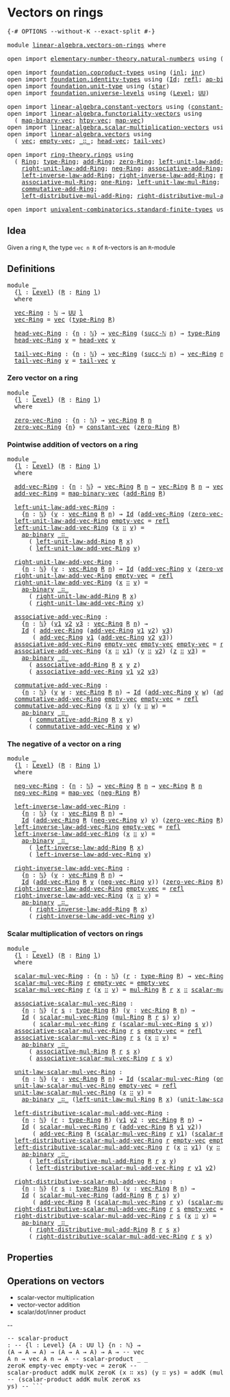 # Vectors on rings

<pre class="Agda"><a id="29" class="Symbol">{-#</a> <a id="33" class="Keyword">OPTIONS</a> <a id="41" class="Pragma">--without-K</a> <a id="53" class="Pragma">--exact-split</a> <a id="67" class="Symbol">#-}</a>

<a id="72" class="Keyword">module</a> <a id="79" href="linear-algebra.vectors-on-rings.html" class="Module">linear-algebra.vectors-on-rings</a> <a id="111" class="Keyword">where</a>

<a id="118" class="Keyword">open</a> <a id="123" class="Keyword">import</a> <a id="130" href="elementary-number-theory.natural-numbers.html" class="Module">elementary-number-theory.natural-numbers</a> <a id="171" class="Keyword">using</a> <a id="177" class="Symbol">(</a><a id="178" href="elementary-number-theory.natural-numbers.html#1530" class="Datatype">ℕ</a><a id="179" class="Symbol">;</a> <a id="181" href="elementary-number-theory.natural-numbers.html#1551" class="InductiveConstructor">zero-ℕ</a><a id="187" class="Symbol">;</a> <a id="189" href="elementary-number-theory.natural-numbers.html#1564" class="InductiveConstructor">succ-ℕ</a><a id="195" class="Symbol">)</a>

<a id="198" class="Keyword">open</a> <a id="203" class="Keyword">import</a> <a id="210" href="foundation.coproduct-types.html" class="Module">foundation.coproduct-types</a> <a id="237" class="Keyword">using</a> <a id="243" class="Symbol">(</a><a id="244" href="foundation.coproduct-types.html#1253" class="InductiveConstructor">inl</a><a id="247" class="Symbol">;</a> <a id="249" href="foundation.coproduct-types.html#1276" class="InductiveConstructor">inr</a><a id="252" class="Symbol">)</a>
<a id="254" class="Keyword">open</a> <a id="259" class="Keyword">import</a> <a id="266" href="foundation.identity-types.html" class="Module">foundation.identity-types</a> <a id="292" class="Keyword">using</a> <a id="298" class="Symbol">(</a><a id="299" href="foundation-core.identity-types.html#1767" class="Datatype">Id</a><a id="301" class="Symbol">;</a> <a id="303" href="foundation-core.identity-types.html#1820" class="InductiveConstructor">refl</a><a id="307" class="Symbol">;</a> <a id="309" href="foundation-core.identity-types.html#7450" class="Function">ap-binary</a><a id="318" class="Symbol">)</a>
<a id="320" class="Keyword">open</a> <a id="325" class="Keyword">import</a> <a id="332" href="foundation.unit-type.html" class="Module">foundation.unit-type</a> <a id="353" class="Keyword">using</a> <a id="359" class="Symbol">(</a><a id="360" href="foundation.unit-type.html#1108" class="InductiveConstructor">star</a><a id="364" class="Symbol">)</a>
<a id="366" class="Keyword">open</a> <a id="371" class="Keyword">import</a> <a id="378" href="foundation.universe-levels.html" class="Module">foundation.universe-levels</a> <a id="405" class="Keyword">using</a> <a id="411" class="Symbol">(</a><a id="412" href="Agda.Primitive.html#597" class="Postulate">Level</a><a id="417" class="Symbol">;</a> <a id="419" href="foundation-core.universe-levels.html#235" class="Primitive">UU</a><a id="421" class="Symbol">)</a>

<a id="424" class="Keyword">open</a> <a id="429" class="Keyword">import</a> <a id="436" href="linear-algebra.constant-vectors.html" class="Module">linear-algebra.constant-vectors</a> <a id="468" class="Keyword">using</a> <a id="474" class="Symbol">(</a><a id="475" href="linear-algebra.constant-vectors.html#463" class="Function">constant-vec</a><a id="487" class="Symbol">)</a>
<a id="489" class="Keyword">open</a> <a id="494" class="Keyword">import</a> <a id="501" href="linear-algebra.functoriality-vectors.html" class="Module">linear-algebra.functoriality-vectors</a> <a id="538" class="Keyword">using</a>
  <a id="546" class="Symbol">(</a> <a id="548" href="linear-algebra.functoriality-vectors.html#992" class="Function">map-binary-vec</a><a id="562" class="Symbol">;</a> <a id="564" href="linear-algebra.functoriality-vectors.html#735" class="Function">htpy-vec</a><a id="572" class="Symbol">;</a> <a id="574" href="linear-algebra.functoriality-vectors.html#572" class="Function">map-vec</a><a id="581" class="Symbol">)</a>
<a id="583" class="Keyword">open</a> <a id="588" class="Keyword">import</a> <a id="595" href="linear-algebra.scalar-multiplication-vectors.html" class="Module">linear-algebra.scalar-multiplication-vectors</a> <a id="640" class="Keyword">using</a> <a id="646" class="Symbol">(</a><a id="647" href="linear-algebra.scalar-multiplication-vectors.html#527" class="Function">scalar-mul-vec</a><a id="661" class="Symbol">)</a>
<a id="663" class="Keyword">open</a> <a id="668" class="Keyword">import</a> <a id="675" href="linear-algebra.vectors.html" class="Module">linear-algebra.vectors</a> <a id="698" class="Keyword">using</a>
  <a id="706" class="Symbol">(</a> <a id="708" href="linear-algebra.vectors.html#472" class="Datatype">vec</a><a id="711" class="Symbol">;</a> <a id="713" href="linear-algebra.vectors.html#518" class="InductiveConstructor">empty-vec</a><a id="722" class="Symbol">;</a> <a id="724" href="linear-algebra.vectors.html#545" class="InductiveConstructor Operator">_∷_</a><a id="727" class="Symbol">;</a> <a id="729" href="linear-algebra.vectors.html#591" class="Function">head-vec</a><a id="737" class="Symbol">;</a> <a id="739" href="linear-algebra.vectors.html#678" class="Function">tail-vec</a><a id="747" class="Symbol">)</a>

<a id="750" class="Keyword">open</a> <a id="755" class="Keyword">import</a> <a id="762" href="ring-theory.rings.html" class="Module">ring-theory.rings</a> <a id="780" class="Keyword">using</a>
  <a id="788" class="Symbol">(</a> <a id="790" href="ring-theory.rings.html#2551" class="Function">Ring</a><a id="794" class="Symbol">;</a> <a id="796" href="ring-theory.rings.html#2808" class="Function">type-Ring</a><a id="805" class="Symbol">;</a> <a id="807" href="ring-theory.rings.html#3153" class="Function">add-Ring</a><a id="815" class="Symbol">;</a> <a id="817" href="ring-theory.rings.html#5170" class="Function">zero-Ring</a><a id="826" class="Symbol">;</a> <a id="828" href="ring-theory.rings.html#5487" class="Function">left-unit-law-add-Ring</a><a id="850" class="Symbol">;</a>
    <a id="856" href="ring-theory.rings.html#5625" class="Function">right-unit-law-add-Ring</a><a id="879" class="Symbol">;</a> <a id="881" href="ring-theory.rings.html#5990" class="Function">neg-Ring</a><a id="889" class="Symbol">;</a> <a id="891" href="ring-theory.rings.html#3474" class="Function">associative-add-Ring</a><a id="911" class="Symbol">;</a>
    <a id="917" href="ring-theory.rings.html#6062" class="Function">left-inverse-law-add-Ring</a><a id="942" class="Symbol">;</a> <a id="944" href="ring-theory.rings.html#6228" class="Function">right-inverse-law-add-Ring</a><a id="970" class="Symbol">;</a> <a id="972" href="ring-theory.rings.html#6590" class="Function">mul-Ring</a><a id="980" class="Symbol">;</a>
    <a id="986" href="ring-theory.rings.html#6931" class="Function">associative-mul-Ring</a><a id="1006" class="Symbol">;</a> <a id="1008" href="ring-theory.rings.html#8018" class="Function">one-Ring</a><a id="1016" class="Symbol">;</a> <a id="1018" href="ring-theory.rings.html#8096" class="Function">left-unit-law-mul-Ring</a><a id="1040" class="Symbol">;</a>
    <a id="1046" href="ring-theory.rings.html#3873" class="Function">commutative-add-Ring</a><a id="1066" class="Symbol">;</a>
    <a id="1072" href="ring-theory.rings.html#7263" class="Function">left-distributive-mul-add-Ring</a><a id="1102" class="Symbol">;</a> <a id="1104" href="ring-theory.rings.html#7470" class="Function">right-distributive-mul-add-Ring</a><a id="1135" class="Symbol">)</a>

<a id="1138" class="Keyword">open</a> <a id="1143" class="Keyword">import</a> <a id="1150" href="univalent-combinatorics.standard-finite-types.html" class="Module">univalent-combinatorics.standard-finite-types</a> <a id="1196" class="Keyword">using</a> <a id="1202" class="Symbol">(</a><a id="1203" href="univalent-combinatorics.standard-finite-types.html#2396" class="Function">Fin</a><a id="1206" class="Symbol">)</a>
</pre>
## Idea

Given a ring `R`, the type `vec n R` of `R`-vectors is an `R`-module

## Definitions

<pre class="Agda"><a id="1316" class="Keyword">module</a> <a id="1323" href="linear-algebra.vectors-on-rings.html#1323" class="Module">_</a>
  <a id="1327" class="Symbol">{</a><a id="1328" href="linear-algebra.vectors-on-rings.html#1328" class="Bound">l</a> <a id="1330" class="Symbol">:</a> <a id="1332" href="Agda.Primitive.html#597" class="Postulate">Level</a><a id="1337" class="Symbol">}</a> <a id="1339" class="Symbol">(</a><a id="1340" href="linear-algebra.vectors-on-rings.html#1340" class="Bound">R</a> <a id="1342" class="Symbol">:</a> <a id="1344" href="ring-theory.rings.html#2551" class="Function">Ring</a> <a id="1349" href="linear-algebra.vectors-on-rings.html#1328" class="Bound">l</a><a id="1350" class="Symbol">)</a>
  <a id="1354" class="Keyword">where</a>
  
  <a id="1365" href="linear-algebra.vectors-on-rings.html#1365" class="Function">vec-Ring</a> <a id="1374" class="Symbol">:</a> <a id="1376" href="elementary-number-theory.natural-numbers.html#1530" class="Datatype">ℕ</a> <a id="1378" class="Symbol">→</a> <a id="1380" href="foundation-core.universe-levels.html#235" class="Primitive">UU</a> <a id="1383" href="linear-algebra.vectors-on-rings.html#1328" class="Bound">l</a>
  <a id="1387" href="linear-algebra.vectors-on-rings.html#1365" class="Function">vec-Ring</a> <a id="1396" class="Symbol">=</a> <a id="1398" href="linear-algebra.vectors.html#472" class="Datatype">vec</a> <a id="1402" class="Symbol">(</a><a id="1403" href="ring-theory.rings.html#2808" class="Function">type-Ring</a> <a id="1413" href="linear-algebra.vectors-on-rings.html#1340" class="Bound">R</a><a id="1414" class="Symbol">)</a>

  <a id="1419" href="linear-algebra.vectors-on-rings.html#1419" class="Function">head-vec-Ring</a> <a id="1433" class="Symbol">:</a> <a id="1435" class="Symbol">{</a><a id="1436" href="linear-algebra.vectors-on-rings.html#1436" class="Bound">n</a> <a id="1438" class="Symbol">:</a> <a id="1440" href="elementary-number-theory.natural-numbers.html#1530" class="Datatype">ℕ</a><a id="1441" class="Symbol">}</a> <a id="1443" class="Symbol">→</a> <a id="1445" href="linear-algebra.vectors-on-rings.html#1365" class="Function">vec-Ring</a> <a id="1454" class="Symbol">(</a><a id="1455" href="elementary-number-theory.natural-numbers.html#1564" class="InductiveConstructor">succ-ℕ</a> <a id="1462" href="linear-algebra.vectors-on-rings.html#1436" class="Bound">n</a><a id="1463" class="Symbol">)</a> <a id="1465" class="Symbol">→</a> <a id="1467" href="ring-theory.rings.html#2808" class="Function">type-Ring</a> <a id="1477" href="linear-algebra.vectors-on-rings.html#1340" class="Bound">R</a>
  <a id="1481" href="linear-algebra.vectors-on-rings.html#1419" class="Function">head-vec-Ring</a> <a id="1495" href="linear-algebra.vectors-on-rings.html#1495" class="Bound">v</a> <a id="1497" class="Symbol">=</a> <a id="1499" href="linear-algebra.vectors.html#591" class="Function">head-vec</a> <a id="1508" href="linear-algebra.vectors-on-rings.html#1495" class="Bound">v</a>

  <a id="1513" href="linear-algebra.vectors-on-rings.html#1513" class="Function">tail-vec-Ring</a> <a id="1527" class="Symbol">:</a> <a id="1529" class="Symbol">{</a><a id="1530" href="linear-algebra.vectors-on-rings.html#1530" class="Bound">n</a> <a id="1532" class="Symbol">:</a> <a id="1534" href="elementary-number-theory.natural-numbers.html#1530" class="Datatype">ℕ</a><a id="1535" class="Symbol">}</a> <a id="1537" class="Symbol">→</a> <a id="1539" href="linear-algebra.vectors-on-rings.html#1365" class="Function">vec-Ring</a> <a id="1548" class="Symbol">(</a><a id="1549" href="elementary-number-theory.natural-numbers.html#1564" class="InductiveConstructor">succ-ℕ</a> <a id="1556" href="linear-algebra.vectors-on-rings.html#1530" class="Bound">n</a><a id="1557" class="Symbol">)</a> <a id="1559" class="Symbol">→</a> <a id="1561" href="linear-algebra.vectors-on-rings.html#1365" class="Function">vec-Ring</a> <a id="1570" href="linear-algebra.vectors-on-rings.html#1530" class="Bound">n</a>
  <a id="1574" href="linear-algebra.vectors-on-rings.html#1513" class="Function">tail-vec-Ring</a> <a id="1588" href="linear-algebra.vectors-on-rings.html#1588" class="Bound">v</a> <a id="1590" class="Symbol">=</a> <a id="1592" href="linear-algebra.vectors.html#678" class="Function">tail-vec</a> <a id="1601" href="linear-algebra.vectors-on-rings.html#1588" class="Bound">v</a>
</pre>
### Zero vector on a ring

<pre class="Agda"><a id="1643" class="Keyword">module</a> <a id="1650" href="linear-algebra.vectors-on-rings.html#1650" class="Module">_</a>
  <a id="1654" class="Symbol">{</a><a id="1655" href="linear-algebra.vectors-on-rings.html#1655" class="Bound">l</a> <a id="1657" class="Symbol">:</a> <a id="1659" href="Agda.Primitive.html#597" class="Postulate">Level</a><a id="1664" class="Symbol">}</a> <a id="1666" class="Symbol">(</a><a id="1667" href="linear-algebra.vectors-on-rings.html#1667" class="Bound">R</a> <a id="1669" class="Symbol">:</a> <a id="1671" href="ring-theory.rings.html#2551" class="Function">Ring</a> <a id="1676" href="linear-algebra.vectors-on-rings.html#1655" class="Bound">l</a><a id="1677" class="Symbol">)</a>
  <a id="1681" class="Keyword">where</a>

  <a id="1690" href="linear-algebra.vectors-on-rings.html#1690" class="Function">zero-vec-Ring</a> <a id="1704" class="Symbol">:</a> <a id="1706" class="Symbol">{</a><a id="1707" href="linear-algebra.vectors-on-rings.html#1707" class="Bound">n</a> <a id="1709" class="Symbol">:</a> <a id="1711" href="elementary-number-theory.natural-numbers.html#1530" class="Datatype">ℕ</a><a id="1712" class="Symbol">}</a> <a id="1714" class="Symbol">→</a> <a id="1716" href="linear-algebra.vectors-on-rings.html#1365" class="Function">vec-Ring</a> <a id="1725" href="linear-algebra.vectors-on-rings.html#1667" class="Bound">R</a> <a id="1727" href="linear-algebra.vectors-on-rings.html#1707" class="Bound">n</a>
  <a id="1731" href="linear-algebra.vectors-on-rings.html#1690" class="Function">zero-vec-Ring</a> <a id="1745" class="Symbol">{</a><a id="1746" href="linear-algebra.vectors-on-rings.html#1746" class="Bound">n</a><a id="1747" class="Symbol">}</a> <a id="1749" class="Symbol">=</a> <a id="1751" href="linear-algebra.constant-vectors.html#463" class="Function">constant-vec</a> <a id="1764" class="Symbol">(</a><a id="1765" href="ring-theory.rings.html#5170" class="Function">zero-Ring</a> <a id="1775" href="linear-algebra.vectors-on-rings.html#1667" class="Bound">R</a><a id="1776" class="Symbol">)</a>
</pre>
### Pointwise addition of vectors on a ring

<pre class="Agda"><a id="1836" class="Keyword">module</a> <a id="1843" href="linear-algebra.vectors-on-rings.html#1843" class="Module">_</a>
  <a id="1847" class="Symbol">{</a><a id="1848" href="linear-algebra.vectors-on-rings.html#1848" class="Bound">l</a> <a id="1850" class="Symbol">:</a> <a id="1852" href="Agda.Primitive.html#597" class="Postulate">Level</a><a id="1857" class="Symbol">}</a> <a id="1859" class="Symbol">(</a><a id="1860" href="linear-algebra.vectors-on-rings.html#1860" class="Bound">R</a> <a id="1862" class="Symbol">:</a> <a id="1864" href="ring-theory.rings.html#2551" class="Function">Ring</a> <a id="1869" href="linear-algebra.vectors-on-rings.html#1848" class="Bound">l</a><a id="1870" class="Symbol">)</a>
  <a id="1874" class="Keyword">where</a>

  <a id="1883" href="linear-algebra.vectors-on-rings.html#1883" class="Function">add-vec-Ring</a> <a id="1896" class="Symbol">:</a> <a id="1898" class="Symbol">{</a><a id="1899" href="linear-algebra.vectors-on-rings.html#1899" class="Bound">n</a> <a id="1901" class="Symbol">:</a> <a id="1903" href="elementary-number-theory.natural-numbers.html#1530" class="Datatype">ℕ</a><a id="1904" class="Symbol">}</a> <a id="1906" class="Symbol">→</a> <a id="1908" href="linear-algebra.vectors-on-rings.html#1365" class="Function">vec-Ring</a> <a id="1917" href="linear-algebra.vectors-on-rings.html#1860" class="Bound">R</a> <a id="1919" href="linear-algebra.vectors-on-rings.html#1899" class="Bound">n</a> <a id="1921" class="Symbol">→</a> <a id="1923" href="linear-algebra.vectors-on-rings.html#1365" class="Function">vec-Ring</a> <a id="1932" href="linear-algebra.vectors-on-rings.html#1860" class="Bound">R</a> <a id="1934" href="linear-algebra.vectors-on-rings.html#1899" class="Bound">n</a> <a id="1936" class="Symbol">→</a> <a id="1938" href="linear-algebra.vectors-on-rings.html#1365" class="Function">vec-Ring</a> <a id="1947" href="linear-algebra.vectors-on-rings.html#1860" class="Bound">R</a> <a id="1949" href="linear-algebra.vectors-on-rings.html#1899" class="Bound">n</a>
  <a id="1953" href="linear-algebra.vectors-on-rings.html#1883" class="Function">add-vec-Ring</a> <a id="1966" class="Symbol">=</a> <a id="1968" href="linear-algebra.functoriality-vectors.html#992" class="Function">map-binary-vec</a> <a id="1983" class="Symbol">(</a><a id="1984" href="ring-theory.rings.html#3153" class="Function">add-Ring</a> <a id="1993" href="linear-algebra.vectors-on-rings.html#1860" class="Bound">R</a><a id="1994" class="Symbol">)</a>

  <a id="1999" href="linear-algebra.vectors-on-rings.html#1999" class="Function">left-unit-law-add-vec-Ring</a> <a id="2026" class="Symbol">:</a>
    <a id="2032" class="Symbol">{</a><a id="2033" href="linear-algebra.vectors-on-rings.html#2033" class="Bound">n</a> <a id="2035" class="Symbol">:</a> <a id="2037" href="elementary-number-theory.natural-numbers.html#1530" class="Datatype">ℕ</a><a id="2038" class="Symbol">}</a> <a id="2040" class="Symbol">(</a><a id="2041" href="linear-algebra.vectors-on-rings.html#2041" class="Bound">v</a> <a id="2043" class="Symbol">:</a> <a id="2045" href="linear-algebra.vectors-on-rings.html#1365" class="Function">vec-Ring</a> <a id="2054" href="linear-algebra.vectors-on-rings.html#1860" class="Bound">R</a> <a id="2056" href="linear-algebra.vectors-on-rings.html#2033" class="Bound">n</a><a id="2057" class="Symbol">)</a> <a id="2059" class="Symbol">→</a> <a id="2061" href="foundation-core.identity-types.html#1767" class="Datatype">Id</a> <a id="2064" class="Symbol">(</a><a id="2065" href="linear-algebra.vectors-on-rings.html#1883" class="Function">add-vec-Ring</a> <a id="2078" class="Symbol">(</a><a id="2079" href="linear-algebra.vectors-on-rings.html#1690" class="Function">zero-vec-Ring</a> <a id="2093" href="linear-algebra.vectors-on-rings.html#1860" class="Bound">R</a><a id="2094" class="Symbol">)</a> <a id="2096" href="linear-algebra.vectors-on-rings.html#2041" class="Bound">v</a><a id="2097" class="Symbol">)</a> <a id="2099" href="linear-algebra.vectors-on-rings.html#2041" class="Bound">v</a>
  <a id="2103" href="linear-algebra.vectors-on-rings.html#1999" class="Function">left-unit-law-add-vec-Ring</a> <a id="2130" href="linear-algebra.vectors.html#518" class="InductiveConstructor">empty-vec</a> <a id="2140" class="Symbol">=</a> <a id="2142" href="foundation-core.identity-types.html#1820" class="InductiveConstructor">refl</a>
  <a id="2149" href="linear-algebra.vectors-on-rings.html#1999" class="Function">left-unit-law-add-vec-Ring</a> <a id="2176" class="Symbol">(</a><a id="2177" href="linear-algebra.vectors-on-rings.html#2177" class="Bound">x</a> <a id="2179" href="linear-algebra.vectors.html#545" class="InductiveConstructor Operator">∷</a> <a id="2181" href="linear-algebra.vectors-on-rings.html#2181" class="Bound">v</a><a id="2182" class="Symbol">)</a> <a id="2184" class="Symbol">=</a>
    <a id="2190" href="foundation-core.identity-types.html#7450" class="Function">ap-binary</a> <a id="2200" href="linear-algebra.vectors.html#545" class="InductiveConstructor Operator">_∷_</a>
      <a id="2210" class="Symbol">(</a> <a id="2212" href="ring-theory.rings.html#5487" class="Function">left-unit-law-add-Ring</a> <a id="2235" href="linear-algebra.vectors-on-rings.html#1860" class="Bound">R</a> <a id="2237" href="linear-algebra.vectors-on-rings.html#2177" class="Bound">x</a><a id="2238" class="Symbol">)</a>
      <a id="2246" class="Symbol">(</a> <a id="2248" href="linear-algebra.vectors-on-rings.html#1999" class="Function">left-unit-law-add-vec-Ring</a> <a id="2275" href="linear-algebra.vectors-on-rings.html#2181" class="Bound">v</a><a id="2276" class="Symbol">)</a>

  <a id="2281" href="linear-algebra.vectors-on-rings.html#2281" class="Function">right-unit-law-add-vec-Ring</a> <a id="2309" class="Symbol">:</a>
    <a id="2315" class="Symbol">{</a><a id="2316" href="linear-algebra.vectors-on-rings.html#2316" class="Bound">n</a> <a id="2318" class="Symbol">:</a> <a id="2320" href="elementary-number-theory.natural-numbers.html#1530" class="Datatype">ℕ</a><a id="2321" class="Symbol">}</a> <a id="2323" class="Symbol">(</a><a id="2324" href="linear-algebra.vectors-on-rings.html#2324" class="Bound">v</a> <a id="2326" class="Symbol">:</a> <a id="2328" href="linear-algebra.vectors-on-rings.html#1365" class="Function">vec-Ring</a> <a id="2337" href="linear-algebra.vectors-on-rings.html#1860" class="Bound">R</a> <a id="2339" href="linear-algebra.vectors-on-rings.html#2316" class="Bound">n</a><a id="2340" class="Symbol">)</a> <a id="2342" class="Symbol">→</a> <a id="2344" href="foundation-core.identity-types.html#1767" class="Datatype">Id</a> <a id="2347" class="Symbol">(</a><a id="2348" href="linear-algebra.vectors-on-rings.html#1883" class="Function">add-vec-Ring</a> <a id="2361" href="linear-algebra.vectors-on-rings.html#2324" class="Bound">v</a> <a id="2363" class="Symbol">(</a><a id="2364" href="linear-algebra.vectors-on-rings.html#1690" class="Function">zero-vec-Ring</a> <a id="2378" href="linear-algebra.vectors-on-rings.html#1860" class="Bound">R</a><a id="2379" class="Symbol">))</a> <a id="2382" href="linear-algebra.vectors-on-rings.html#2324" class="Bound">v</a>
  <a id="2386" href="linear-algebra.vectors-on-rings.html#2281" class="Function">right-unit-law-add-vec-Ring</a> <a id="2414" href="linear-algebra.vectors.html#518" class="InductiveConstructor">empty-vec</a> <a id="2424" class="Symbol">=</a> <a id="2426" href="foundation-core.identity-types.html#1820" class="InductiveConstructor">refl</a>
  <a id="2433" href="linear-algebra.vectors-on-rings.html#2281" class="Function">right-unit-law-add-vec-Ring</a> <a id="2461" class="Symbol">(</a><a id="2462" href="linear-algebra.vectors-on-rings.html#2462" class="Bound">x</a> <a id="2464" href="linear-algebra.vectors.html#545" class="InductiveConstructor Operator">∷</a> <a id="2466" href="linear-algebra.vectors-on-rings.html#2466" class="Bound">v</a><a id="2467" class="Symbol">)</a> <a id="2469" class="Symbol">=</a>
    <a id="2475" href="foundation-core.identity-types.html#7450" class="Function">ap-binary</a> <a id="2485" href="linear-algebra.vectors.html#545" class="InductiveConstructor Operator">_∷_</a>
      <a id="2495" class="Symbol">(</a> <a id="2497" href="ring-theory.rings.html#5625" class="Function">right-unit-law-add-Ring</a> <a id="2521" href="linear-algebra.vectors-on-rings.html#1860" class="Bound">R</a> <a id="2523" href="linear-algebra.vectors-on-rings.html#2462" class="Bound">x</a><a id="2524" class="Symbol">)</a>
      <a id="2532" class="Symbol">(</a> <a id="2534" href="linear-algebra.vectors-on-rings.html#2281" class="Function">right-unit-law-add-vec-Ring</a> <a id="2562" href="linear-algebra.vectors-on-rings.html#2466" class="Bound">v</a><a id="2563" class="Symbol">)</a>

  <a id="2568" href="linear-algebra.vectors-on-rings.html#2568" class="Function">associative-add-vec-Ring</a> <a id="2593" class="Symbol">:</a>
    <a id="2599" class="Symbol">{</a><a id="2600" href="linear-algebra.vectors-on-rings.html#2600" class="Bound">n</a> <a id="2602" class="Symbol">:</a> <a id="2604" href="elementary-number-theory.natural-numbers.html#1530" class="Datatype">ℕ</a><a id="2605" class="Symbol">}</a> <a id="2607" class="Symbol">(</a><a id="2608" href="linear-algebra.vectors-on-rings.html#2608" class="Bound">v1</a> <a id="2611" href="linear-algebra.vectors-on-rings.html#2611" class="Bound">v2</a> <a id="2614" href="linear-algebra.vectors-on-rings.html#2614" class="Bound">v3</a> <a id="2617" class="Symbol">:</a> <a id="2619" href="linear-algebra.vectors-on-rings.html#1365" class="Function">vec-Ring</a> <a id="2628" href="linear-algebra.vectors-on-rings.html#1860" class="Bound">R</a> <a id="2630" href="linear-algebra.vectors-on-rings.html#2600" class="Bound">n</a><a id="2631" class="Symbol">)</a> <a id="2633" class="Symbol">→</a>
    <a id="2639" href="foundation-core.identity-types.html#1767" class="Datatype">Id</a> <a id="2642" class="Symbol">(</a> <a id="2644" href="linear-algebra.vectors-on-rings.html#1883" class="Function">add-vec-Ring</a> <a id="2657" class="Symbol">(</a><a id="2658" href="linear-algebra.vectors-on-rings.html#1883" class="Function">add-vec-Ring</a> <a id="2671" href="linear-algebra.vectors-on-rings.html#2608" class="Bound">v1</a> <a id="2674" href="linear-algebra.vectors-on-rings.html#2611" class="Bound">v2</a><a id="2676" class="Symbol">)</a> <a id="2678" href="linear-algebra.vectors-on-rings.html#2614" class="Bound">v3</a><a id="2680" class="Symbol">)</a>
       <a id="2689" class="Symbol">(</a> <a id="2691" href="linear-algebra.vectors-on-rings.html#1883" class="Function">add-vec-Ring</a> <a id="2704" href="linear-algebra.vectors-on-rings.html#2608" class="Bound">v1</a> <a id="2707" class="Symbol">(</a><a id="2708" href="linear-algebra.vectors-on-rings.html#1883" class="Function">add-vec-Ring</a> <a id="2721" href="linear-algebra.vectors-on-rings.html#2611" class="Bound">v2</a> <a id="2724" href="linear-algebra.vectors-on-rings.html#2614" class="Bound">v3</a><a id="2726" class="Symbol">))</a>
  <a id="2731" href="linear-algebra.vectors-on-rings.html#2568" class="Function">associative-add-vec-Ring</a> <a id="2756" href="linear-algebra.vectors.html#518" class="InductiveConstructor">empty-vec</a> <a id="2766" href="linear-algebra.vectors.html#518" class="InductiveConstructor">empty-vec</a> <a id="2776" href="linear-algebra.vectors.html#518" class="InductiveConstructor">empty-vec</a> <a id="2786" class="Symbol">=</a> <a id="2788" href="foundation-core.identity-types.html#1820" class="InductiveConstructor">refl</a>
  <a id="2795" href="linear-algebra.vectors-on-rings.html#2568" class="Function">associative-add-vec-Ring</a> <a id="2820" class="Symbol">(</a><a id="2821" href="linear-algebra.vectors-on-rings.html#2821" class="Bound">x</a> <a id="2823" href="linear-algebra.vectors.html#545" class="InductiveConstructor Operator">∷</a> <a id="2825" href="linear-algebra.vectors-on-rings.html#2825" class="Bound">v1</a><a id="2827" class="Symbol">)</a> <a id="2829" class="Symbol">(</a><a id="2830" href="linear-algebra.vectors-on-rings.html#2830" class="Bound">y</a> <a id="2832" href="linear-algebra.vectors.html#545" class="InductiveConstructor Operator">∷</a> <a id="2834" href="linear-algebra.vectors-on-rings.html#2834" class="Bound">v2</a><a id="2836" class="Symbol">)</a> <a id="2838" class="Symbol">(</a><a id="2839" href="linear-algebra.vectors-on-rings.html#2839" class="Bound">z</a> <a id="2841" href="linear-algebra.vectors.html#545" class="InductiveConstructor Operator">∷</a> <a id="2843" href="linear-algebra.vectors-on-rings.html#2843" class="Bound">v3</a><a id="2845" class="Symbol">)</a> <a id="2847" class="Symbol">=</a>
    <a id="2853" href="foundation-core.identity-types.html#7450" class="Function">ap-binary</a> <a id="2863" href="linear-algebra.vectors.html#545" class="InductiveConstructor Operator">_∷_</a>
      <a id="2873" class="Symbol">(</a> <a id="2875" href="ring-theory.rings.html#3474" class="Function">associative-add-Ring</a> <a id="2896" href="linear-algebra.vectors-on-rings.html#1860" class="Bound">R</a> <a id="2898" href="linear-algebra.vectors-on-rings.html#2821" class="Bound">x</a> <a id="2900" href="linear-algebra.vectors-on-rings.html#2830" class="Bound">y</a> <a id="2902" href="linear-algebra.vectors-on-rings.html#2839" class="Bound">z</a><a id="2903" class="Symbol">)</a>
      <a id="2911" class="Symbol">(</a> <a id="2913" href="linear-algebra.vectors-on-rings.html#2568" class="Function">associative-add-vec-Ring</a> <a id="2938" href="linear-algebra.vectors-on-rings.html#2825" class="Bound">v1</a> <a id="2941" href="linear-algebra.vectors-on-rings.html#2834" class="Bound">v2</a> <a id="2944" href="linear-algebra.vectors-on-rings.html#2843" class="Bound">v3</a><a id="2946" class="Symbol">)</a>

  <a id="2951" href="linear-algebra.vectors-on-rings.html#2951" class="Function">commutative-add-vec-Ring</a> <a id="2976" class="Symbol">:</a>
    <a id="2982" class="Symbol">{</a><a id="2983" href="linear-algebra.vectors-on-rings.html#2983" class="Bound">n</a> <a id="2985" class="Symbol">:</a> <a id="2987" href="elementary-number-theory.natural-numbers.html#1530" class="Datatype">ℕ</a><a id="2988" class="Symbol">}</a> <a id="2990" class="Symbol">(</a><a id="2991" href="linear-algebra.vectors-on-rings.html#2991" class="Bound">v</a> <a id="2993" href="linear-algebra.vectors-on-rings.html#2993" class="Bound">w</a> <a id="2995" class="Symbol">:</a> <a id="2997" href="linear-algebra.vectors-on-rings.html#1365" class="Function">vec-Ring</a> <a id="3006" href="linear-algebra.vectors-on-rings.html#1860" class="Bound">R</a> <a id="3008" href="linear-algebra.vectors-on-rings.html#2983" class="Bound">n</a><a id="3009" class="Symbol">)</a> <a id="3011" class="Symbol">→</a> <a id="3013" href="foundation-core.identity-types.html#1767" class="Datatype">Id</a> <a id="3016" class="Symbol">(</a><a id="3017" href="linear-algebra.vectors-on-rings.html#1883" class="Function">add-vec-Ring</a> <a id="3030" href="linear-algebra.vectors-on-rings.html#2991" class="Bound">v</a> <a id="3032" href="linear-algebra.vectors-on-rings.html#2993" class="Bound">w</a><a id="3033" class="Symbol">)</a> <a id="3035" class="Symbol">(</a><a id="3036" href="linear-algebra.vectors-on-rings.html#1883" class="Function">add-vec-Ring</a> <a id="3049" href="linear-algebra.vectors-on-rings.html#2993" class="Bound">w</a> <a id="3051" href="linear-algebra.vectors-on-rings.html#2991" class="Bound">v</a><a id="3052" class="Symbol">)</a>
  <a id="3056" href="linear-algebra.vectors-on-rings.html#2951" class="Function">commutative-add-vec-Ring</a> <a id="3081" href="linear-algebra.vectors.html#518" class="InductiveConstructor">empty-vec</a> <a id="3091" href="linear-algebra.vectors.html#518" class="InductiveConstructor">empty-vec</a> <a id="3101" class="Symbol">=</a> <a id="3103" href="foundation-core.identity-types.html#1820" class="InductiveConstructor">refl</a>
  <a id="3110" href="linear-algebra.vectors-on-rings.html#2951" class="Function">commutative-add-vec-Ring</a> <a id="3135" class="Symbol">(</a><a id="3136" href="linear-algebra.vectors-on-rings.html#3136" class="Bound">x</a> <a id="3138" href="linear-algebra.vectors.html#545" class="InductiveConstructor Operator">∷</a> <a id="3140" href="linear-algebra.vectors-on-rings.html#3140" class="Bound">v</a><a id="3141" class="Symbol">)</a> <a id="3143" class="Symbol">(</a><a id="3144" href="linear-algebra.vectors-on-rings.html#3144" class="Bound">y</a> <a id="3146" href="linear-algebra.vectors.html#545" class="InductiveConstructor Operator">∷</a> <a id="3148" href="linear-algebra.vectors-on-rings.html#3148" class="Bound">w</a><a id="3149" class="Symbol">)</a> <a id="3151" class="Symbol">=</a>
    <a id="3157" href="foundation-core.identity-types.html#7450" class="Function">ap-binary</a> <a id="3167" href="linear-algebra.vectors.html#545" class="InductiveConstructor Operator">_∷_</a>
      <a id="3177" class="Symbol">(</a> <a id="3179" href="ring-theory.rings.html#3873" class="Function">commutative-add-Ring</a> <a id="3200" href="linear-algebra.vectors-on-rings.html#1860" class="Bound">R</a> <a id="3202" href="linear-algebra.vectors-on-rings.html#3136" class="Bound">x</a> <a id="3204" href="linear-algebra.vectors-on-rings.html#3144" class="Bound">y</a><a id="3205" class="Symbol">)</a>
      <a id="3213" class="Symbol">(</a> <a id="3215" href="linear-algebra.vectors-on-rings.html#2951" class="Function">commutative-add-vec-Ring</a> <a id="3240" href="linear-algebra.vectors-on-rings.html#3140" class="Bound">v</a> <a id="3242" href="linear-algebra.vectors-on-rings.html#3148" class="Bound">w</a><a id="3243" class="Symbol">)</a>
</pre>
### The negative of a vector on a ring

<pre class="Agda"><a id="3298" class="Keyword">module</a> <a id="3305" href="linear-algebra.vectors-on-rings.html#3305" class="Module">_</a>
  <a id="3309" class="Symbol">{</a><a id="3310" href="linear-algebra.vectors-on-rings.html#3310" class="Bound">l</a> <a id="3312" class="Symbol">:</a> <a id="3314" href="Agda.Primitive.html#597" class="Postulate">Level</a><a id="3319" class="Symbol">}</a> <a id="3321" class="Symbol">(</a><a id="3322" href="linear-algebra.vectors-on-rings.html#3322" class="Bound">R</a> <a id="3324" class="Symbol">:</a> <a id="3326" href="ring-theory.rings.html#2551" class="Function">Ring</a> <a id="3331" href="linear-algebra.vectors-on-rings.html#3310" class="Bound">l</a><a id="3332" class="Symbol">)</a>
  <a id="3336" class="Keyword">where</a>

  <a id="3345" href="linear-algebra.vectors-on-rings.html#3345" class="Function">neg-vec-Ring</a> <a id="3358" class="Symbol">:</a> <a id="3360" class="Symbol">{</a><a id="3361" href="linear-algebra.vectors-on-rings.html#3361" class="Bound">n</a> <a id="3363" class="Symbol">:</a> <a id="3365" href="elementary-number-theory.natural-numbers.html#1530" class="Datatype">ℕ</a><a id="3366" class="Symbol">}</a> <a id="3368" class="Symbol">→</a> <a id="3370" href="linear-algebra.vectors-on-rings.html#1365" class="Function">vec-Ring</a> <a id="3379" href="linear-algebra.vectors-on-rings.html#3322" class="Bound">R</a> <a id="3381" href="linear-algebra.vectors-on-rings.html#3361" class="Bound">n</a> <a id="3383" class="Symbol">→</a> <a id="3385" href="linear-algebra.vectors-on-rings.html#1365" class="Function">vec-Ring</a> <a id="3394" href="linear-algebra.vectors-on-rings.html#3322" class="Bound">R</a> <a id="3396" href="linear-algebra.vectors-on-rings.html#3361" class="Bound">n</a>
  <a id="3400" href="linear-algebra.vectors-on-rings.html#3345" class="Function">neg-vec-Ring</a> <a id="3413" class="Symbol">=</a> <a id="3415" href="linear-algebra.functoriality-vectors.html#572" class="Function">map-vec</a> <a id="3423" class="Symbol">(</a><a id="3424" href="ring-theory.rings.html#5990" class="Function">neg-Ring</a> <a id="3433" href="linear-algebra.vectors-on-rings.html#3322" class="Bound">R</a><a id="3434" class="Symbol">)</a>

  <a id="3439" href="linear-algebra.vectors-on-rings.html#3439" class="Function">left-inverse-law-add-vec-Ring</a> <a id="3469" class="Symbol">:</a>
    <a id="3475" class="Symbol">{</a><a id="3476" href="linear-algebra.vectors-on-rings.html#3476" class="Bound">n</a> <a id="3478" class="Symbol">:</a> <a id="3480" href="elementary-number-theory.natural-numbers.html#1530" class="Datatype">ℕ</a><a id="3481" class="Symbol">}</a> <a id="3483" class="Symbol">(</a><a id="3484" href="linear-algebra.vectors-on-rings.html#3484" class="Bound">v</a> <a id="3486" class="Symbol">:</a> <a id="3488" href="linear-algebra.vectors-on-rings.html#1365" class="Function">vec-Ring</a> <a id="3497" href="linear-algebra.vectors-on-rings.html#3322" class="Bound">R</a> <a id="3499" href="linear-algebra.vectors-on-rings.html#3476" class="Bound">n</a><a id="3500" class="Symbol">)</a> <a id="3502" class="Symbol">→</a>
    <a id="3508" href="foundation-core.identity-types.html#1767" class="Datatype">Id</a> <a id="3511" class="Symbol">(</a><a id="3512" href="linear-algebra.vectors-on-rings.html#1883" class="Function">add-vec-Ring</a> <a id="3525" href="linear-algebra.vectors-on-rings.html#3322" class="Bound">R</a> <a id="3527" class="Symbol">(</a><a id="3528" href="linear-algebra.vectors-on-rings.html#3345" class="Function">neg-vec-Ring</a> <a id="3541" href="linear-algebra.vectors-on-rings.html#3484" class="Bound">v</a><a id="3542" class="Symbol">)</a> <a id="3544" href="linear-algebra.vectors-on-rings.html#3484" class="Bound">v</a><a id="3545" class="Symbol">)</a> <a id="3547" class="Symbol">(</a><a id="3548" href="linear-algebra.vectors-on-rings.html#1690" class="Function">zero-vec-Ring</a> <a id="3562" href="linear-algebra.vectors-on-rings.html#3322" class="Bound">R</a><a id="3563" class="Symbol">)</a>
  <a id="3567" href="linear-algebra.vectors-on-rings.html#3439" class="Function">left-inverse-law-add-vec-Ring</a> <a id="3597" href="linear-algebra.vectors.html#518" class="InductiveConstructor">empty-vec</a> <a id="3607" class="Symbol">=</a> <a id="3609" href="foundation-core.identity-types.html#1820" class="InductiveConstructor">refl</a>
  <a id="3616" href="linear-algebra.vectors-on-rings.html#3439" class="Function">left-inverse-law-add-vec-Ring</a> <a id="3646" class="Symbol">(</a><a id="3647" href="linear-algebra.vectors-on-rings.html#3647" class="Bound">x</a> <a id="3649" href="linear-algebra.vectors.html#545" class="InductiveConstructor Operator">∷</a> <a id="3651" href="linear-algebra.vectors-on-rings.html#3651" class="Bound">v</a><a id="3652" class="Symbol">)</a> <a id="3654" class="Symbol">=</a>
    <a id="3660" href="foundation-core.identity-types.html#7450" class="Function">ap-binary</a> <a id="3670" href="linear-algebra.vectors.html#545" class="InductiveConstructor Operator">_∷_</a>
      <a id="3680" class="Symbol">(</a> <a id="3682" href="ring-theory.rings.html#6062" class="Function">left-inverse-law-add-Ring</a> <a id="3708" href="linear-algebra.vectors-on-rings.html#3322" class="Bound">R</a> <a id="3710" href="linear-algebra.vectors-on-rings.html#3647" class="Bound">x</a><a id="3711" class="Symbol">)</a>
      <a id="3719" class="Symbol">(</a> <a id="3721" href="linear-algebra.vectors-on-rings.html#3439" class="Function">left-inverse-law-add-vec-Ring</a> <a id="3751" href="linear-algebra.vectors-on-rings.html#3651" class="Bound">v</a><a id="3752" class="Symbol">)</a>

  <a id="3757" href="linear-algebra.vectors-on-rings.html#3757" class="Function">right-inverse-law-add-vec-Ring</a> <a id="3788" class="Symbol">:</a>
    <a id="3794" class="Symbol">{</a><a id="3795" href="linear-algebra.vectors-on-rings.html#3795" class="Bound">n</a> <a id="3797" class="Symbol">:</a> <a id="3799" href="elementary-number-theory.natural-numbers.html#1530" class="Datatype">ℕ</a><a id="3800" class="Symbol">}</a> <a id="3802" class="Symbol">(</a><a id="3803" href="linear-algebra.vectors-on-rings.html#3803" class="Bound">v</a> <a id="3805" class="Symbol">:</a> <a id="3807" href="linear-algebra.vectors-on-rings.html#1365" class="Function">vec-Ring</a> <a id="3816" href="linear-algebra.vectors-on-rings.html#3322" class="Bound">R</a> <a id="3818" href="linear-algebra.vectors-on-rings.html#3795" class="Bound">n</a><a id="3819" class="Symbol">)</a> <a id="3821" class="Symbol">→</a>
    <a id="3827" href="foundation-core.identity-types.html#1767" class="Datatype">Id</a> <a id="3830" class="Symbol">(</a><a id="3831" href="linear-algebra.vectors-on-rings.html#1883" class="Function">add-vec-Ring</a> <a id="3844" href="linear-algebra.vectors-on-rings.html#3322" class="Bound">R</a> <a id="3846" href="linear-algebra.vectors-on-rings.html#3803" class="Bound">v</a> <a id="3848" class="Symbol">(</a><a id="3849" href="linear-algebra.vectors-on-rings.html#3345" class="Function">neg-vec-Ring</a> <a id="3862" href="linear-algebra.vectors-on-rings.html#3803" class="Bound">v</a><a id="3863" class="Symbol">))</a> <a id="3866" class="Symbol">(</a><a id="3867" href="linear-algebra.vectors-on-rings.html#1690" class="Function">zero-vec-Ring</a> <a id="3881" href="linear-algebra.vectors-on-rings.html#3322" class="Bound">R</a><a id="3882" class="Symbol">)</a>
  <a id="3886" href="linear-algebra.vectors-on-rings.html#3757" class="Function">right-inverse-law-add-vec-Ring</a> <a id="3917" href="linear-algebra.vectors.html#518" class="InductiveConstructor">empty-vec</a> <a id="3927" class="Symbol">=</a> <a id="3929" href="foundation-core.identity-types.html#1820" class="InductiveConstructor">refl</a>
  <a id="3936" href="linear-algebra.vectors-on-rings.html#3757" class="Function">right-inverse-law-add-vec-Ring</a> <a id="3967" class="Symbol">(</a><a id="3968" href="linear-algebra.vectors-on-rings.html#3968" class="Bound">x</a> <a id="3970" href="linear-algebra.vectors.html#545" class="InductiveConstructor Operator">∷</a> <a id="3972" href="linear-algebra.vectors-on-rings.html#3972" class="Bound">v</a><a id="3973" class="Symbol">)</a> <a id="3975" class="Symbol">=</a>
    <a id="3981" href="foundation-core.identity-types.html#7450" class="Function">ap-binary</a> <a id="3991" href="linear-algebra.vectors.html#545" class="InductiveConstructor Operator">_∷_</a>
      <a id="4001" class="Symbol">(</a> <a id="4003" href="ring-theory.rings.html#6228" class="Function">right-inverse-law-add-Ring</a> <a id="4030" href="linear-algebra.vectors-on-rings.html#3322" class="Bound">R</a> <a id="4032" href="linear-algebra.vectors-on-rings.html#3968" class="Bound">x</a><a id="4033" class="Symbol">)</a>
      <a id="4041" class="Symbol">(</a> <a id="4043" href="linear-algebra.vectors-on-rings.html#3757" class="Function">right-inverse-law-add-vec-Ring</a> <a id="4074" href="linear-algebra.vectors-on-rings.html#3972" class="Bound">v</a><a id="4075" class="Symbol">)</a>
</pre>
### Scalar multiplication of vectors on rings

<pre class="Agda"><a id="4137" class="Keyword">module</a> <a id="4144" href="linear-algebra.vectors-on-rings.html#4144" class="Module">_</a>
  <a id="4148" class="Symbol">{</a><a id="4149" href="linear-algebra.vectors-on-rings.html#4149" class="Bound">l</a> <a id="4151" class="Symbol">:</a> <a id="4153" href="Agda.Primitive.html#597" class="Postulate">Level</a><a id="4158" class="Symbol">}</a> <a id="4160" class="Symbol">(</a><a id="4161" href="linear-algebra.vectors-on-rings.html#4161" class="Bound">R</a> <a id="4163" class="Symbol">:</a> <a id="4165" href="ring-theory.rings.html#2551" class="Function">Ring</a> <a id="4170" href="linear-algebra.vectors-on-rings.html#4149" class="Bound">l</a><a id="4171" class="Symbol">)</a>
  <a id="4175" class="Keyword">where</a>

  <a id="4184" href="linear-algebra.vectors-on-rings.html#4184" class="Function">scalar-mul-vec-Ring</a> <a id="4204" class="Symbol">:</a> <a id="4206" class="Symbol">{</a><a id="4207" href="linear-algebra.vectors-on-rings.html#4207" class="Bound">n</a> <a id="4209" class="Symbol">:</a> <a id="4211" href="elementary-number-theory.natural-numbers.html#1530" class="Datatype">ℕ</a><a id="4212" class="Symbol">}</a> <a id="4214" class="Symbol">(</a><a id="4215" href="linear-algebra.vectors-on-rings.html#4215" class="Bound">r</a> <a id="4217" class="Symbol">:</a> <a id="4219" href="ring-theory.rings.html#2808" class="Function">type-Ring</a> <a id="4229" href="linear-algebra.vectors-on-rings.html#4161" class="Bound">R</a><a id="4230" class="Symbol">)</a> <a id="4232" class="Symbol">→</a> <a id="4234" href="linear-algebra.vectors-on-rings.html#1365" class="Function">vec-Ring</a> <a id="4243" href="linear-algebra.vectors-on-rings.html#4161" class="Bound">R</a> <a id="4245" href="linear-algebra.vectors-on-rings.html#4207" class="Bound">n</a> <a id="4247" class="Symbol">→</a> <a id="4249" href="linear-algebra.vectors-on-rings.html#1365" class="Function">vec-Ring</a> <a id="4258" href="linear-algebra.vectors-on-rings.html#4161" class="Bound">R</a> <a id="4260" href="linear-algebra.vectors-on-rings.html#4207" class="Bound">n</a>
  <a id="4264" href="linear-algebra.vectors-on-rings.html#4184" class="Function">scalar-mul-vec-Ring</a> <a id="4284" href="linear-algebra.vectors-on-rings.html#4284" class="Bound">r</a> <a id="4286" href="linear-algebra.vectors.html#518" class="InductiveConstructor">empty-vec</a> <a id="4296" class="Symbol">=</a> <a id="4298" href="linear-algebra.vectors.html#518" class="InductiveConstructor">empty-vec</a>
  <a id="4310" href="linear-algebra.vectors-on-rings.html#4184" class="Function">scalar-mul-vec-Ring</a> <a id="4330" href="linear-algebra.vectors-on-rings.html#4330" class="Bound">r</a> <a id="4332" class="Symbol">(</a><a id="4333" href="linear-algebra.vectors-on-rings.html#4333" class="Bound">x</a> <a id="4335" href="linear-algebra.vectors.html#545" class="InductiveConstructor Operator">∷</a> <a id="4337" href="linear-algebra.vectors-on-rings.html#4337" class="Bound">v</a><a id="4338" class="Symbol">)</a> <a id="4340" class="Symbol">=</a> <a id="4342" href="ring-theory.rings.html#6590" class="Function">mul-Ring</a> <a id="4351" href="linear-algebra.vectors-on-rings.html#4161" class="Bound">R</a> <a id="4353" href="linear-algebra.vectors-on-rings.html#4330" class="Bound">r</a> <a id="4355" href="linear-algebra.vectors-on-rings.html#4333" class="Bound">x</a> <a id="4357" href="linear-algebra.vectors.html#545" class="InductiveConstructor Operator">∷</a> <a id="4359" href="linear-algebra.vectors-on-rings.html#4184" class="Function">scalar-mul-vec-Ring</a> <a id="4379" href="linear-algebra.vectors-on-rings.html#4330" class="Bound">r</a> <a id="4381" href="linear-algebra.vectors-on-rings.html#4337" class="Bound">v</a>

  <a id="4386" href="linear-algebra.vectors-on-rings.html#4386" class="Function">associative-scalar-mul-vec-Ring</a> <a id="4418" class="Symbol">:</a>
    <a id="4424" class="Symbol">{</a><a id="4425" href="linear-algebra.vectors-on-rings.html#4425" class="Bound">n</a> <a id="4427" class="Symbol">:</a> <a id="4429" href="elementary-number-theory.natural-numbers.html#1530" class="Datatype">ℕ</a><a id="4430" class="Symbol">}</a> <a id="4432" class="Symbol">(</a><a id="4433" href="linear-algebra.vectors-on-rings.html#4433" class="Bound">r</a> <a id="4435" href="linear-algebra.vectors-on-rings.html#4435" class="Bound">s</a> <a id="4437" class="Symbol">:</a> <a id="4439" href="ring-theory.rings.html#2808" class="Function">type-Ring</a> <a id="4449" href="linear-algebra.vectors-on-rings.html#4161" class="Bound">R</a><a id="4450" class="Symbol">)</a> <a id="4452" class="Symbol">(</a><a id="4453" href="linear-algebra.vectors-on-rings.html#4453" class="Bound">v</a> <a id="4455" class="Symbol">:</a> <a id="4457" href="linear-algebra.vectors-on-rings.html#1365" class="Function">vec-Ring</a> <a id="4466" href="linear-algebra.vectors-on-rings.html#4161" class="Bound">R</a> <a id="4468" href="linear-algebra.vectors-on-rings.html#4425" class="Bound">n</a><a id="4469" class="Symbol">)</a> <a id="4471" class="Symbol">→</a>
    <a id="4477" href="foundation-core.identity-types.html#1767" class="Datatype">Id</a> <a id="4480" class="Symbol">(</a> <a id="4482" href="linear-algebra.vectors-on-rings.html#4184" class="Function">scalar-mul-vec-Ring</a> <a id="4502" class="Symbol">(</a><a id="4503" href="ring-theory.rings.html#6590" class="Function">mul-Ring</a> <a id="4512" href="linear-algebra.vectors-on-rings.html#4161" class="Bound">R</a> <a id="4514" href="linear-algebra.vectors-on-rings.html#4433" class="Bound">r</a> <a id="4516" href="linear-algebra.vectors-on-rings.html#4435" class="Bound">s</a><a id="4517" class="Symbol">)</a> <a id="4519" href="linear-algebra.vectors-on-rings.html#4453" class="Bound">v</a><a id="4520" class="Symbol">)</a>
       <a id="4529" class="Symbol">(</a> <a id="4531" href="linear-algebra.vectors-on-rings.html#4184" class="Function">scalar-mul-vec-Ring</a> <a id="4551" href="linear-algebra.vectors-on-rings.html#4433" class="Bound">r</a> <a id="4553" class="Symbol">(</a><a id="4554" href="linear-algebra.vectors-on-rings.html#4184" class="Function">scalar-mul-vec-Ring</a> <a id="4574" href="linear-algebra.vectors-on-rings.html#4435" class="Bound">s</a> <a id="4576" href="linear-algebra.vectors-on-rings.html#4453" class="Bound">v</a><a id="4577" class="Symbol">))</a>
  <a id="4582" href="linear-algebra.vectors-on-rings.html#4386" class="Function">associative-scalar-mul-vec-Ring</a> <a id="4614" href="linear-algebra.vectors-on-rings.html#4614" class="Bound">r</a> <a id="4616" href="linear-algebra.vectors-on-rings.html#4616" class="Bound">s</a> <a id="4618" href="linear-algebra.vectors.html#518" class="InductiveConstructor">empty-vec</a> <a id="4628" class="Symbol">=</a> <a id="4630" href="foundation-core.identity-types.html#1820" class="InductiveConstructor">refl</a>
  <a id="4637" href="linear-algebra.vectors-on-rings.html#4386" class="Function">associative-scalar-mul-vec-Ring</a> <a id="4669" href="linear-algebra.vectors-on-rings.html#4669" class="Bound">r</a> <a id="4671" href="linear-algebra.vectors-on-rings.html#4671" class="Bound">s</a> <a id="4673" class="Symbol">(</a><a id="4674" href="linear-algebra.vectors-on-rings.html#4674" class="Bound">x</a> <a id="4676" href="linear-algebra.vectors.html#545" class="InductiveConstructor Operator">∷</a> <a id="4678" href="linear-algebra.vectors-on-rings.html#4678" class="Bound">v</a><a id="4679" class="Symbol">)</a> <a id="4681" class="Symbol">=</a>
    <a id="4687" href="foundation-core.identity-types.html#7450" class="Function">ap-binary</a> <a id="4697" href="linear-algebra.vectors.html#545" class="InductiveConstructor Operator">_∷_</a>
      <a id="4707" class="Symbol">(</a> <a id="4709" href="ring-theory.rings.html#6931" class="Function">associative-mul-Ring</a> <a id="4730" href="linear-algebra.vectors-on-rings.html#4161" class="Bound">R</a> <a id="4732" href="linear-algebra.vectors-on-rings.html#4669" class="Bound">r</a> <a id="4734" href="linear-algebra.vectors-on-rings.html#4671" class="Bound">s</a> <a id="4736" href="linear-algebra.vectors-on-rings.html#4674" class="Bound">x</a><a id="4737" class="Symbol">)</a>
      <a id="4745" class="Symbol">(</a> <a id="4747" href="linear-algebra.vectors-on-rings.html#4386" class="Function">associative-scalar-mul-vec-Ring</a> <a id="4779" href="linear-algebra.vectors-on-rings.html#4669" class="Bound">r</a> <a id="4781" href="linear-algebra.vectors-on-rings.html#4671" class="Bound">s</a> <a id="4783" href="linear-algebra.vectors-on-rings.html#4678" class="Bound">v</a><a id="4784" class="Symbol">)</a>

  <a id="4789" href="linear-algebra.vectors-on-rings.html#4789" class="Function">unit-law-scalar-mul-vec-Ring</a> <a id="4818" class="Symbol">:</a>
    <a id="4824" class="Symbol">{</a><a id="4825" href="linear-algebra.vectors-on-rings.html#4825" class="Bound">n</a> <a id="4827" class="Symbol">:</a> <a id="4829" href="elementary-number-theory.natural-numbers.html#1530" class="Datatype">ℕ</a><a id="4830" class="Symbol">}</a> <a id="4832" class="Symbol">(</a><a id="4833" href="linear-algebra.vectors-on-rings.html#4833" class="Bound">v</a> <a id="4835" class="Symbol">:</a> <a id="4837" href="linear-algebra.vectors-on-rings.html#1365" class="Function">vec-Ring</a> <a id="4846" href="linear-algebra.vectors-on-rings.html#4161" class="Bound">R</a> <a id="4848" href="linear-algebra.vectors-on-rings.html#4825" class="Bound">n</a><a id="4849" class="Symbol">)</a> <a id="4851" class="Symbol">→</a> <a id="4853" href="foundation-core.identity-types.html#1767" class="Datatype">Id</a> <a id="4856" class="Symbol">(</a><a id="4857" href="linear-algebra.vectors-on-rings.html#4184" class="Function">scalar-mul-vec-Ring</a> <a id="4877" class="Symbol">(</a><a id="4878" href="ring-theory.rings.html#8018" class="Function">one-Ring</a> <a id="4887" href="linear-algebra.vectors-on-rings.html#4161" class="Bound">R</a><a id="4888" class="Symbol">)</a> <a id="4890" href="linear-algebra.vectors-on-rings.html#4833" class="Bound">v</a><a id="4891" class="Symbol">)</a> <a id="4893" href="linear-algebra.vectors-on-rings.html#4833" class="Bound">v</a>
  <a id="4897" href="linear-algebra.vectors-on-rings.html#4789" class="Function">unit-law-scalar-mul-vec-Ring</a> <a id="4926" href="linear-algebra.vectors.html#518" class="InductiveConstructor">empty-vec</a> <a id="4936" class="Symbol">=</a> <a id="4938" href="foundation-core.identity-types.html#1820" class="InductiveConstructor">refl</a>
  <a id="4945" href="linear-algebra.vectors-on-rings.html#4789" class="Function">unit-law-scalar-mul-vec-Ring</a> <a id="4974" class="Symbol">(</a><a id="4975" href="linear-algebra.vectors-on-rings.html#4975" class="Bound">x</a> <a id="4977" href="linear-algebra.vectors.html#545" class="InductiveConstructor Operator">∷</a> <a id="4979" href="linear-algebra.vectors-on-rings.html#4979" class="Bound">v</a><a id="4980" class="Symbol">)</a> <a id="4982" class="Symbol">=</a>
    <a id="4988" href="foundation-core.identity-types.html#7450" class="Function">ap-binary</a> <a id="4998" href="linear-algebra.vectors.html#545" class="InductiveConstructor Operator">_∷_</a> <a id="5002" class="Symbol">(</a><a id="5003" href="ring-theory.rings.html#8096" class="Function">left-unit-law-mul-Ring</a> <a id="5026" href="linear-algebra.vectors-on-rings.html#4161" class="Bound">R</a> <a id="5028" href="linear-algebra.vectors-on-rings.html#4975" class="Bound">x</a><a id="5029" class="Symbol">)</a> <a id="5031" class="Symbol">(</a><a id="5032" href="linear-algebra.vectors-on-rings.html#4789" class="Function">unit-law-scalar-mul-vec-Ring</a> <a id="5061" href="linear-algebra.vectors-on-rings.html#4979" class="Bound">v</a><a id="5062" class="Symbol">)</a>

  <a id="5067" href="linear-algebra.vectors-on-rings.html#5067" class="Function">left-distributive-scalar-mul-add-vec-Ring</a> <a id="5109" class="Symbol">:</a>
    <a id="5115" class="Symbol">{</a><a id="5116" href="linear-algebra.vectors-on-rings.html#5116" class="Bound">n</a> <a id="5118" class="Symbol">:</a> <a id="5120" href="elementary-number-theory.natural-numbers.html#1530" class="Datatype">ℕ</a><a id="5121" class="Symbol">}</a> <a id="5123" class="Symbol">(</a><a id="5124" href="linear-algebra.vectors-on-rings.html#5124" class="Bound">r</a> <a id="5126" class="Symbol">:</a> <a id="5128" href="ring-theory.rings.html#2808" class="Function">type-Ring</a> <a id="5138" href="linear-algebra.vectors-on-rings.html#4161" class="Bound">R</a><a id="5139" class="Symbol">)</a> <a id="5141" class="Symbol">(</a><a id="5142" href="linear-algebra.vectors-on-rings.html#5142" class="Bound">v1</a> <a id="5145" href="linear-algebra.vectors-on-rings.html#5145" class="Bound">v2</a> <a id="5148" class="Symbol">:</a> <a id="5150" href="linear-algebra.vectors-on-rings.html#1365" class="Function">vec-Ring</a> <a id="5159" href="linear-algebra.vectors-on-rings.html#4161" class="Bound">R</a> <a id="5161" href="linear-algebra.vectors-on-rings.html#5116" class="Bound">n</a><a id="5162" class="Symbol">)</a> <a id="5164" class="Symbol">→</a>
    <a id="5170" href="foundation-core.identity-types.html#1767" class="Datatype">Id</a> <a id="5173" class="Symbol">(</a> <a id="5175" href="linear-algebra.vectors-on-rings.html#4184" class="Function">scalar-mul-vec-Ring</a> <a id="5195" href="linear-algebra.vectors-on-rings.html#5124" class="Bound">r</a> <a id="5197" class="Symbol">(</a><a id="5198" href="linear-algebra.vectors-on-rings.html#1883" class="Function">add-vec-Ring</a> <a id="5211" href="linear-algebra.vectors-on-rings.html#4161" class="Bound">R</a> <a id="5213" href="linear-algebra.vectors-on-rings.html#5142" class="Bound">v1</a> <a id="5216" href="linear-algebra.vectors-on-rings.html#5145" class="Bound">v2</a><a id="5218" class="Symbol">))</a>
       <a id="5228" class="Symbol">(</a> <a id="5230" href="linear-algebra.vectors-on-rings.html#1883" class="Function">add-vec-Ring</a> <a id="5243" href="linear-algebra.vectors-on-rings.html#4161" class="Bound">R</a> <a id="5245" class="Symbol">(</a><a id="5246" href="linear-algebra.vectors-on-rings.html#4184" class="Function">scalar-mul-vec-Ring</a> <a id="5266" href="linear-algebra.vectors-on-rings.html#5124" class="Bound">r</a> <a id="5268" href="linear-algebra.vectors-on-rings.html#5142" class="Bound">v1</a><a id="5270" class="Symbol">)</a> <a id="5272" class="Symbol">(</a><a id="5273" href="linear-algebra.vectors-on-rings.html#4184" class="Function">scalar-mul-vec-Ring</a> <a id="5293" href="linear-algebra.vectors-on-rings.html#5124" class="Bound">r</a> <a id="5295" href="linear-algebra.vectors-on-rings.html#5145" class="Bound">v2</a><a id="5297" class="Symbol">))</a>
  <a id="5302" href="linear-algebra.vectors-on-rings.html#5067" class="Function">left-distributive-scalar-mul-add-vec-Ring</a> <a id="5344" href="linear-algebra.vectors-on-rings.html#5344" class="Bound">r</a> <a id="5346" href="linear-algebra.vectors.html#518" class="InductiveConstructor">empty-vec</a> <a id="5356" href="linear-algebra.vectors.html#518" class="InductiveConstructor">empty-vec</a> <a id="5366" class="Symbol">=</a> <a id="5368" href="foundation-core.identity-types.html#1820" class="InductiveConstructor">refl</a>
  <a id="5375" href="linear-algebra.vectors-on-rings.html#5067" class="Function">left-distributive-scalar-mul-add-vec-Ring</a> <a id="5417" href="linear-algebra.vectors-on-rings.html#5417" class="Bound">r</a> <a id="5419" class="Symbol">(</a><a id="5420" href="linear-algebra.vectors-on-rings.html#5420" class="Bound">x</a> <a id="5422" href="linear-algebra.vectors.html#545" class="InductiveConstructor Operator">∷</a> <a id="5424" href="linear-algebra.vectors-on-rings.html#5424" class="Bound">v1</a><a id="5426" class="Symbol">)</a> <a id="5428" class="Symbol">(</a><a id="5429" href="linear-algebra.vectors-on-rings.html#5429" class="Bound">y</a> <a id="5431" href="linear-algebra.vectors.html#545" class="InductiveConstructor Operator">∷</a> <a id="5433" href="linear-algebra.vectors-on-rings.html#5433" class="Bound">v2</a><a id="5435" class="Symbol">)</a> <a id="5437" class="Symbol">=</a>
    <a id="5443" href="foundation-core.identity-types.html#7450" class="Function">ap-binary</a> <a id="5453" href="linear-algebra.vectors.html#545" class="InductiveConstructor Operator">_∷_</a>
      <a id="5463" class="Symbol">(</a> <a id="5465" href="ring-theory.rings.html#7263" class="Function">left-distributive-mul-add-Ring</a> <a id="5496" href="linear-algebra.vectors-on-rings.html#4161" class="Bound">R</a> <a id="5498" href="linear-algebra.vectors-on-rings.html#5417" class="Bound">r</a> <a id="5500" href="linear-algebra.vectors-on-rings.html#5420" class="Bound">x</a> <a id="5502" href="linear-algebra.vectors-on-rings.html#5429" class="Bound">y</a><a id="5503" class="Symbol">)</a>
      <a id="5511" class="Symbol">(</a> <a id="5513" href="linear-algebra.vectors-on-rings.html#5067" class="Function">left-distributive-scalar-mul-add-vec-Ring</a> <a id="5555" href="linear-algebra.vectors-on-rings.html#5417" class="Bound">r</a> <a id="5557" href="linear-algebra.vectors-on-rings.html#5424" class="Bound">v1</a> <a id="5560" href="linear-algebra.vectors-on-rings.html#5433" class="Bound">v2</a><a id="5562" class="Symbol">)</a>

  <a id="5567" href="linear-algebra.vectors-on-rings.html#5567" class="Function">right-distributive-scalar-mul-add-vec-Ring</a> <a id="5610" class="Symbol">:</a>
    <a id="5616" class="Symbol">{</a><a id="5617" href="linear-algebra.vectors-on-rings.html#5617" class="Bound">n</a> <a id="5619" class="Symbol">:</a> <a id="5621" href="elementary-number-theory.natural-numbers.html#1530" class="Datatype">ℕ</a><a id="5622" class="Symbol">}</a> <a id="5624" class="Symbol">(</a><a id="5625" href="linear-algebra.vectors-on-rings.html#5625" class="Bound">r</a> <a id="5627" href="linear-algebra.vectors-on-rings.html#5627" class="Bound">s</a> <a id="5629" class="Symbol">:</a> <a id="5631" href="ring-theory.rings.html#2808" class="Function">type-Ring</a> <a id="5641" href="linear-algebra.vectors-on-rings.html#4161" class="Bound">R</a><a id="5642" class="Symbol">)</a> <a id="5644" class="Symbol">(</a><a id="5645" href="linear-algebra.vectors-on-rings.html#5645" class="Bound">v</a> <a id="5647" class="Symbol">:</a> <a id="5649" href="linear-algebra.vectors-on-rings.html#1365" class="Function">vec-Ring</a> <a id="5658" href="linear-algebra.vectors-on-rings.html#4161" class="Bound">R</a> <a id="5660" href="linear-algebra.vectors-on-rings.html#5617" class="Bound">n</a><a id="5661" class="Symbol">)</a> <a id="5663" class="Symbol">→</a>
    <a id="5669" href="foundation-core.identity-types.html#1767" class="Datatype">Id</a> <a id="5672" class="Symbol">(</a> <a id="5674" href="linear-algebra.vectors-on-rings.html#4184" class="Function">scalar-mul-vec-Ring</a> <a id="5694" class="Symbol">(</a><a id="5695" href="ring-theory.rings.html#3153" class="Function">add-Ring</a> <a id="5704" href="linear-algebra.vectors-on-rings.html#4161" class="Bound">R</a> <a id="5706" href="linear-algebra.vectors-on-rings.html#5625" class="Bound">r</a> <a id="5708" href="linear-algebra.vectors-on-rings.html#5627" class="Bound">s</a><a id="5709" class="Symbol">)</a> <a id="5711" href="linear-algebra.vectors-on-rings.html#5645" class="Bound">v</a><a id="5712" class="Symbol">)</a>
       <a id="5721" class="Symbol">(</a> <a id="5723" href="linear-algebra.vectors-on-rings.html#1883" class="Function">add-vec-Ring</a> <a id="5736" href="linear-algebra.vectors-on-rings.html#4161" class="Bound">R</a> <a id="5738" class="Symbol">(</a><a id="5739" href="linear-algebra.vectors-on-rings.html#4184" class="Function">scalar-mul-vec-Ring</a> <a id="5759" href="linear-algebra.vectors-on-rings.html#5625" class="Bound">r</a> <a id="5761" href="linear-algebra.vectors-on-rings.html#5645" class="Bound">v</a><a id="5762" class="Symbol">)</a> <a id="5764" class="Symbol">(</a><a id="5765" href="linear-algebra.vectors-on-rings.html#4184" class="Function">scalar-mul-vec-Ring</a> <a id="5785" href="linear-algebra.vectors-on-rings.html#5627" class="Bound">s</a> <a id="5787" href="linear-algebra.vectors-on-rings.html#5645" class="Bound">v</a><a id="5788" class="Symbol">))</a>
  <a id="5793" href="linear-algebra.vectors-on-rings.html#5567" class="Function">right-distributive-scalar-mul-add-vec-Ring</a> <a id="5836" href="linear-algebra.vectors-on-rings.html#5836" class="Bound">r</a> <a id="5838" href="linear-algebra.vectors-on-rings.html#5838" class="Bound">s</a> <a id="5840" href="linear-algebra.vectors.html#518" class="InductiveConstructor">empty-vec</a> <a id="5850" class="Symbol">=</a> <a id="5852" href="foundation-core.identity-types.html#1820" class="InductiveConstructor">refl</a>
  <a id="5859" href="linear-algebra.vectors-on-rings.html#5567" class="Function">right-distributive-scalar-mul-add-vec-Ring</a> <a id="5902" href="linear-algebra.vectors-on-rings.html#5902" class="Bound">r</a> <a id="5904" href="linear-algebra.vectors-on-rings.html#5904" class="Bound">s</a> <a id="5906" class="Symbol">(</a><a id="5907" href="linear-algebra.vectors-on-rings.html#5907" class="Bound">x</a> <a id="5909" href="linear-algebra.vectors.html#545" class="InductiveConstructor Operator">∷</a> <a id="5911" href="linear-algebra.vectors-on-rings.html#5911" class="Bound">v</a><a id="5912" class="Symbol">)</a> <a id="5914" class="Symbol">=</a>
    <a id="5920" href="foundation-core.identity-types.html#7450" class="Function">ap-binary</a> <a id="5930" href="linear-algebra.vectors.html#545" class="InductiveConstructor Operator">_∷_</a>
      <a id="5940" class="Symbol">(</a> <a id="5942" href="ring-theory.rings.html#7470" class="Function">right-distributive-mul-add-Ring</a> <a id="5974" href="linear-algebra.vectors-on-rings.html#4161" class="Bound">R</a> <a id="5976" href="linear-algebra.vectors-on-rings.html#5902" class="Bound">r</a> <a id="5978" href="linear-algebra.vectors-on-rings.html#5904" class="Bound">s</a> <a id="5980" href="linear-algebra.vectors-on-rings.html#5907" class="Bound">x</a><a id="5981" class="Symbol">)</a>
      <a id="5989" class="Symbol">(</a> <a id="5991" href="linear-algebra.vectors-on-rings.html#5567" class="Function">right-distributive-scalar-mul-add-vec-Ring</a> <a id="6034" href="linear-algebra.vectors-on-rings.html#5902" class="Bound">r</a> <a id="6036" href="linear-algebra.vectors-on-rings.html#5904" class="Bound">s</a> <a id="6038" href="linear-algebra.vectors-on-rings.html#5911" class="Bound">v</a><a id="6039" class="Symbol">)</a>
</pre>
## Properties

## Operations on vectors

 - scalar-vector multiplication
 - vector-vector addition
 - scalar/dot/inner product

-- <pre class="Agda"><a id="6185" class="Comment">-- scalar-product :</a>
<a id="6205" class="Comment">--   {l : Level} {A : UU l} {n : ℕ} → (A → A → A) → (A → A → A) → A →</a>
<a id="6275" class="Comment">--   vec A n → vec A n → A</a>
<a id="6302" class="Comment">-- scalar-product _ _ zeroK empty-vec empty-vec = zeroK</a>
<a id="6358" class="Comment">-- scalar-product addK mulK zeroK (x ∷ xs) (y ∷ ys) = addK (mulK x y)</a>
<a id="6428" class="Comment">--   (scalar-product addK mulK zeroK xs ys)</a>
<a id="6472" class="Comment">-- ```</a>
</pre>